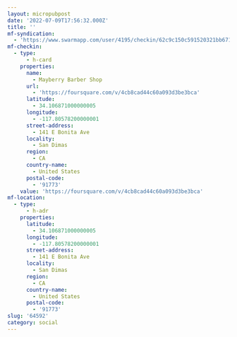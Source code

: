 ```yaml
---
layout: micropubpost
date: '2022-07-09T17:56:32.000Z'
title: ''
mf-syndication:
  - 'https://www.swarmapp.com/user/4195/checkin/62c9c150c591520321bb671c'
mf-checkin:
  - type:
      - h-card
    properties:
      name:
        - Mayberry Barber Shop
      url:
        - 'https://foursquare.com/v/4cb8cad44c60a093d3be3bca'
      latitude:
        - 34.106871000000005
      longitude:
        - -117.80578200000001
      street-address:
        - 141 E Bonita Ave
      locality:
        - San Dimas
      region:
        - CA
      country-name:
        - United States
      postal-code:
        - '91773'
    value: 'https://foursquare.com/v/4cb8cad44c60a093d3be3bca'
mf-location:
  - type:
      - h-adr
    properties:
      latitude:
        - 34.106871000000005
      longitude:
        - -117.80578200000001
      street-address:
        - 141 E Bonita Ave
      locality:
        - San Dimas
      region:
        - CA
      country-name:
        - United States
      postal-code:
        - '91773'
slug: '64592'
category: social
---
```

